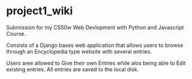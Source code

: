 # project1_wiki

Submission for my CS50w Web Devlopment with Python and Javascript Course.

Consists of a Django bases web application that allows users to browse through an Encyclopedia type website with several entries.

Users aree allowed to Give their own Entries while alos being able to Edit existing entries. All entries are saved to the local disk.
